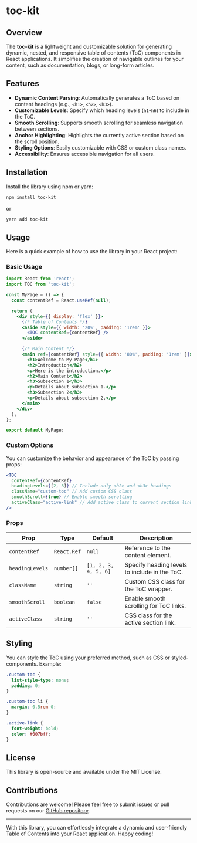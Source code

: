 # toc-kit

## Overview
The **toc-kit** is a lightweight and customizable solution for generating dynamic, nested, and responsive table of contents (ToC) components in React applications. It simplifies the creation of navigable outlines for your content, such as documentation, blogs, or long-form articles.

## Features
- **Dynamic Content Parsing**: Automatically generates a ToC based on content headings (e.g., `<h1>`, `<h2>`, `<h3>`).
- **Customizable Levels**: Specify which heading levels (`h1`-`h6`) to include in the ToC.
- **Smooth Scrolling**: Supports smooth scrolling for seamless navigation between sections.
- **Anchor Highlighting**: Highlights the currently active section based on the scroll position.
- **Styling Options**: Easily customizable with CSS or custom class names.
- **Accessibility**: Ensures accessible navigation for all users.

## Installation
Install the library using npm or yarn:

```bash
npm install toc-kit
```

or

```bash
yarn add toc-kit
```

## Usage
Here is a quick example of how to use the library in your React project:

### Basic Usage

```jsx
import React from 'react';
import TOC from 'toc-kit';

const MyPage = () => {
  const contentRef = React.useRef(null);

  return (
    <div style={{ display: 'flex' }}>
      {/* Table of Contents */}
      <aside style={{ width: '20%', padding: '1rem' }}>
        <TOC contentRef={contentRef} />
      </aside>

      {/* Main Content */}
      <main ref={contentRef} style={{ width: '80%', padding: '1rem' }}>
        <h1>Welcome to My Page</h1>
        <h2>Introduction</h2>
        <p>Here is the introduction.</p>
        <h2>Main Content</h2>
        <h3>Subsection 1</h3>
        <p>Details about subsection 1.</p>
        <h3>Subsection 2</h3>
        <p>Details about subsection 2.</p>
      </main>
    </div>
  );
};

export default MyPage;
```

### Custom Options

You can customize the behavior and appearance of the ToC by passing props:

```jsx
<TOC
  contentRef={contentRef}
  headingLevels={[2, 3]} // Include only <h2> and <h3> headings
  className="custom-toc" // Add custom CSS class
  smoothScroll={true} // Enable smooth scrolling
  activeClass="active-link" // Add active class to current section link
/>
```

### Props
| Prop            | Type          | Default       | Description                                   |
|-----------------|---------------|---------------|-----------------------------------------------|
| `contentRef`    | `React.Ref`   | `null`        | Reference to the content element.            |
| `headingLevels` | `number[]`    | `[1, 2, 3, 4, 5, 6]` | Specify heading levels to include in the ToC. |
| `className`     | `string`      | `''`          | Custom CSS class for the ToC wrapper.        |
| `smoothScroll`  | `boolean`     | `false`       | Enable smooth scrolling for ToC links.       |
| `activeClass`   | `string`      | `''`          | CSS class for the active section link.       |

## Styling
You can style the ToC using your preferred method, such as CSS or styled-components. Example:

```css
.custom-toc {
  list-style-type: none;
  padding: 0;
}

.custom-toc li {
  margin: 0.5rem 0;
}

.active-link {
  font-weight: bold;
  color: #007bff;
}
```

## License
This library is open-source and available under the MIT License.

## Contributions
Contributions are welcome! Please feel free to submit issues or pull requests on our [GitHub repository](https://github.com/your-repo/toc-kit).

---

With this library, you can effortlessly integrate a dynamic and user-friendly Table of Contents into your React application. Happy coding!